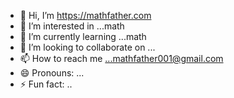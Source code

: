 - 👋 Hi, I’m https://mathfather.com
- 👀 I’m interested in ...math
- 🌱 I’m currently learning ...math
- 💞️ I’m looking to collaborate on ...
- 📫 How to reach me ...mathfather001@gmail.com
- 😄 Pronouns: ...
- ⚡ Fun fact: ..

<!---
mathfathercom/mathfathercom is a ✨ special ✨ repository because its `README.md` (this file) appears on your GitHub profile.
You can click the Preview link to take a look at your changes.
--->

